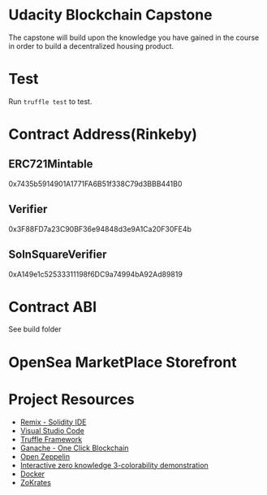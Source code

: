 # Udacity Blockchain Capstone

The capstone will build upon the knowledge you have gained in the course in order to build a decentralized housing product.

# Test
Run `truffle test` to test.

# Contract Address(Rinkeby)
## ERC721Mintable
0x7435b5914901A1771FA6B51f338C79d3BBB441B0

## Verifier
0x3F88FD7a23C90BF36e94848d3e9A1Ca20F30FE4b

## SolnSquareVerifier
0xA149e1c52533311198f6DC9a74994bA92Ad89819

# Contract ABI
See build folder

# OpenSea MarketPlace Storefront


# Project Resources

* [Remix - Solidity IDE](https://remix.ethereum.org/)
* [Visual Studio Code](https://code.visualstudio.com/)
* [Truffle Framework](https://truffleframework.com/)
* [Ganache - One Click Blockchain](https://truffleframework.com/ganache)
* [Open Zeppelin](https://openzeppelin.org/)
* [Interactive zero knowledge 3-colorability demonstration](http://web.mit.edu/~ezyang/Public/graph/svg.html)
* [Docker](https://docs.docker.com/install/)
* [ZoKrates](https://github.com/Zokrates/ZoKrates)
